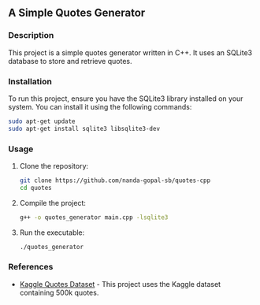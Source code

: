 ## A Simple Quotes Generator 
### Description
This project is a simple quotes generator written in C++. It uses an SQLite3 database to store and retrieve quotes.

### Installation
To run this project, ensure you have the SQLite3 library installed on your system. You can install it using the following commands:

```sh
sudo apt-get update
sudo apt-get install sqlite3 libsqlite3-dev
```

### Usage
1. Clone the repository:
    ```sh
    git clone https://github.com/nanda-gopal-sb/quotes-cpp
    cd quotes
    ```
2. Compile the project:
    ```sh
    g++ -o quotes_generator main.cpp -lsqlite3
    ```
3. Run the executable:
    ```sh
    ./quotes_generator
    ```

### References
- [Kaggle Quotes Dataset](https://www.kaggle.com/datasets/manann/quotes-500k) - This project uses the Kaggle dataset containing 500k quotes.
